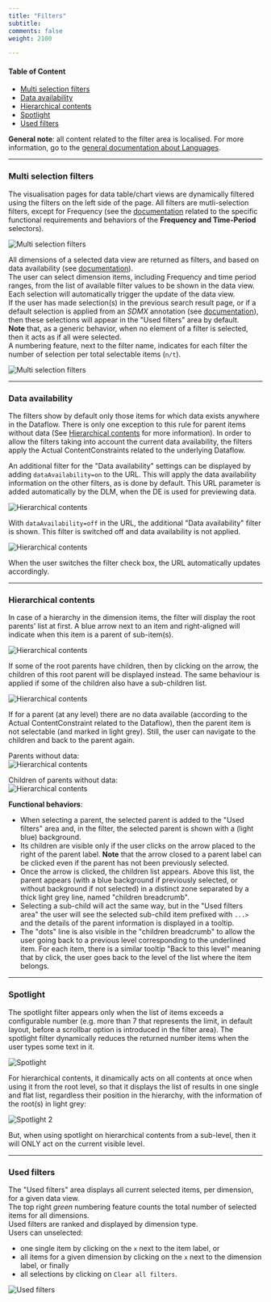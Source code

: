 ```yaml
---
title: "Filters"
subtitle: 
comments: false
weight: 2100

---
```


#### Table of Content
- [Multi selection filters](#multi-selection-filters)
- [Data availability](#data-availability)
- [Hierarchical contents](#hierarchical-contents)
- [Spotlight](#spotlight)
- [Used filters](#used-filters)

**General note**: all content related to the filter area is localised. For more information, go to the [general documentation about Languages](https://sis-cc.gitlab.io/dotstatsuite-documentation/using-de/general-layout/#language).

---

### Multi selection filters
The visualisation pages for data table/chart views are dynamically filtered using the filters on the left side of the page. All filters are mutli-selection filters, except for Frequency (see the [documentation](https://sis-cc.gitlab.io/dotstatsuite-documentation/using-de/viewing-data/filters/time-period/) related to the specific functional requirements and behaviors of the **Frequency and Time-Period** selectors).  

![Multi selection filters](/images/de-filters1.png)

All dimensions of a selected data view are returned as filters, and based on data availability (see [documentation](https://sis-cc.gitlab.io/dotstatsuite-documentation/using-de/viewing-data/filters/data-availability/)).  
The user can select dimension items, including Frequency and time period ranges, from the list of available filter values to be shown in the data view. Each selection will automatically trigger the update of the data view.  
If the user has made selection(s) in the previous search result page, or if a default selection is applied from an *SDMX* annotation (see [documentation](https://sis-cc.gitlab.io/dotstatsuite-documentation/using-dlm/custom-data-view/default-selection/)), then these selections will appear in the "Used filters" area by default.  
**Note** that, as a generic behavior, when no element of a filter is selected, then it acts as if all were selected.  
A numbering feature, next to the filter name, indicates for each filter the number of selection per total selectable items (`n/t`).

![Multi selection filters](/images/de-filters12.png)

---

### Data availability

The filters show by default only those items for which data exists anywhere in the Dataflow. There is only one exception to this rule for parent items without data (See [Hierarchical contents](#hierarchical-contents) for more information). In order to allow the filters taking into account the current data availability, the filters apply the Actual ContentConstraints related to the underlying Dataflow.

An additional filter for the "Data availability" settings can be displayed by adding `dataAvailability=on` to the URL. This will apply the data availability information on the other filters, as is done by default. This URL parameter is added automatically by the DLM, when the DE is used for previewing data. 

![Hierarchical contents](/images/DE-data-availability-filter-on.png)

With `dataAvailability=off` in the URL, the additional "Data availability" filter is shown. This filter is switched off and data availability is not applied. 

![Hierarchical contents](/images/DE-data-availability-filter-off.png)

When the user switches the filter check box, the URL automatically updates accordingly.

---

### Hierarchical contents
In case of a hierarchy in the dimension items, the filter will display the root parents' list at first. A blue arrow next to an item and right-aligned will indicate when this item is a parent of sub-item(s).

![Hierarchical contents](/images/de-filters2.png)

If some of the root parents have children, then by clicking on the arrow, the children of this root parent will be displayed instead. The same behaviour is applied if some of the children also have a sub-children list.  

![Hierarchical contents](/images/de-filters21.png)

If for a parent (at any level) there are no data available (according to the Actual ContentConstraint related to the Dataflow), then the parent item is not selectable (and marked in light grey). Still, the user can navigate to the children and back to the parent again. 

Parents without data:  
![Hierarchical contents](/images/DE-filter-parents-without-data.png)

Children of parents without data:  
![Hierarchical contents](/images/DE-filter-children-of-parents-without-data.png)


**Functional behaviors**:
* When selecting a parent, the selected parent is added to the "Used filters" area and, in the filter, the selected parent is shown with a (light blue) background.
* Its children are visible only if the user clicks on the arrow placed to the right of the parent label. **Note** that the arrow closed to a parent label can be clicked even if the parent has not been previously selected.
* Once the arrow is clicked, the children list appears. Above this list, the parent appears (with a blue background if previously selected, or without background if not selected) in a distinct zone separated by a thick light grey line, named "children breadcrumb".
* Selecting a sub-child will act the same way, but in the "Used filters area" the user will see the selected sub-child item prefixed with `...>` and the details of the parent information is displayed in a tooltip.
* The "dots" line is also visible in the "children breadcrumb" to allow the user going back to a previous level corresponding to the underlined item. For each item, there is a similar tooltip "Back to this level" meaning that by click, the user goes back to the level of the list where the item belongs.

---

### Spotlight
The spotlight filter appears only when the list of items exceeds a configurable number (e.g. more than 7 that represents the limit, in default layout, before a scrollbar option is introduced in the filter area). The spotlight filter dynamically reduces the returned number items when the user types some text in it.  

![Spotlight](/images/de-filters3.png)

For hierarchical contents, it dinamically acts on all contents at once when using it from the root level, so that it displays the list of results in one single and flat list, regardless their position in the hierarchy, with the information of the root(s) in light grey:

![Spotlight 2](/images/de-filters4.png)

But, when using spotlight on hierarchical contents from a sub-level, then it will ONLY act on the current visible level.

---

### Used filters
The "Used filters" area displays all current selected items, per dimension, for a given data view.  
The top right *green* numbering feature counts the total number of selected items for all dimensions.  
Used filters are ranked and displayed by dimension type.  
Users can unselected:
* one single item by clicking on the `x` next to the item label, or
* all items for a given dimension by clicking on the `x` next to the dimension label, or finally 
* all selections by clicking on `Clear all filters`.

![Used filters](/images/de-filters5.png)
